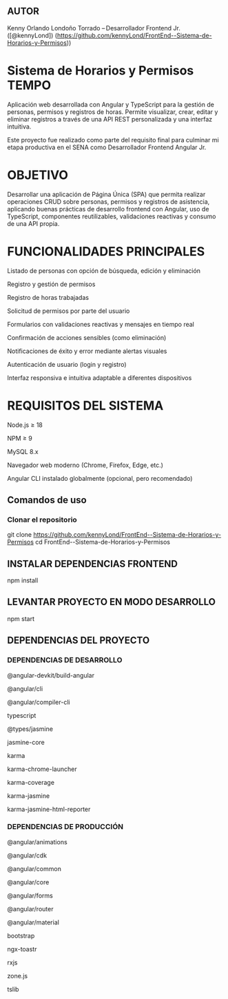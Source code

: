 ## AUTOR
Kenny Orlando Londoño Torrado – Desarrollador Frontend Jr. 
([@kennyLond])
(https://github.com/kennyLond/FrontEnd--Sistema-de-Horarios-y-Permisos))

# Sistema de Horarios y Permisos TEMPO
Aplicación web desarrollada con Angular y TypeScript para la gestión de personas, permisos y registros de horas. Permite visualizar, crear, editar y eliminar registros a través de una API REST personalizada y una interfaz intuitiva.

Este proyecto fue realizado como parte del requisito final para culminar mi etapa productiva en el SENA como Desarrollador Frontend Angular Jr.

# OBJETIVO
Desarrollar una aplicación de Página Única (SPA) que permita realizar operaciones CRUD sobre personas, permisos y registros de asistencia, aplicando buenas prácticas de desarrollo frontend con Angular, uso de TypeScript, componentes reutilizables, validaciones reactivas y consumo de una API propia.

# FUNCIONALIDADES PRINCIPALES
Listado de personas con opción de búsqueda, edición y eliminación

Registro y gestión de permisos

Registro de horas trabajadas

Solicitud de permisos por parte del usuario

Formularios con validaciones reactivas y mensajes en tiempo real

Confirmación de acciones sensibles (como eliminación)

Notificaciones de éxito y error mediante alertas visuales

Autenticación de usuario (login y registro)

Interfaz responsiva e intuitiva adaptable a diferentes dispositivos

# REQUISITOS DEL SISTEMA
Node.js ≥ 18

NPM ≥ 9

MySQL 8.x

Navegador web moderno (Chrome, Firefox, Edge, etc.)

Angular CLI instalado globalmente (opcional, pero recomendado)

## Comandos de uso

### Clonar el repositorio

git clone https://github.com/kennyLond/FrontEnd--Sistema-de-Horarios-y-Permisos
cd FrontEnd--Sistema-de-Horarios-y-Permisos

## INSTALAR DEPENDENCIAS FRONTEND
npm install

## LEVANTAR PROYECTO EN MODO DESARROLLO
npm start

## DEPENDENCIAS DEL PROYECTO


### DEPENDENCIAS DE DESARROLLO
@angular-devkit/build-angular

@angular/cli

@angular/compiler-cli

typescript

@types/jasmine

jasmine-core

karma

karma-chrome-launcher

karma-coverage

karma-jasmine

karma-jasmine-html-reporter

### DEPENDENCIAS DE PRODUCCIÓN 
@angular/animations

@angular/cdk

@angular/common

@angular/core

@angular/forms

@angular/router

@angular/material

bootstrap

ngx-toastr

rxjs

zone.js

tslib


